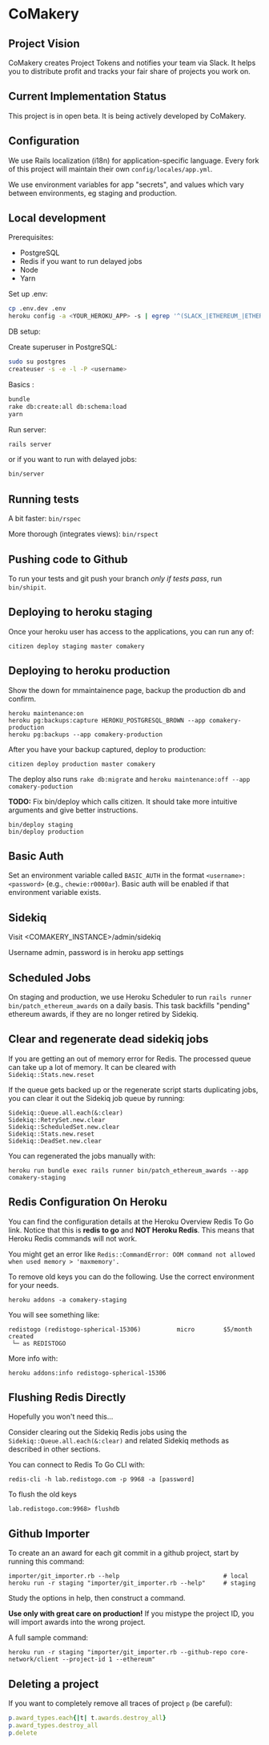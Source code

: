 # CoMakery

## Project Vision

CoMakery creates Project Tokens and notifies your team via Slack.
It helps you to distribute profit and tracks your fair share of projects you work on.

## Current Implementation Status

This project is in open beta.
It is being actively developed by CoMakery.

## Configuration

We use Rails localization (i18n) for application-specific language.
Every fork of this project will maintain their own `config/locales/app.yml`.

We use environment variables for app "secrets", and values which vary between environments,
eg staging and production.

## Local development

Prerequisites:

- PostgreSQL
- Redis if you want to run delayed jobs
- Node
- Yarn

Set up .env:

```sh
cp .env.dev .env
heroku config -a <YOUR_HEROKU_APP> -s | egrep '^(SLACK_|ETHEREUM_|ETHERCAMP_)' | sort >> .env
```

DB setup:

Create superuser in PostgreSQL:

```sh
sudo su postgres
createuser -s -e -l -P <username>
```

Basics :

```sh
bundle
rake db:create:all db:schema:load
yarn
```

Run server:

```sh
rails server
```

or if you want to run with delayed jobs:

```sh
bin/server
```

## Running tests

A bit faster: `bin/rspec`

More thorough (integrates views): `bin/rspect`

## Pushing code to Github

To run your tests and git push your branch *only if tests pass*, run `bin/shipit`.

## Deploying to heroku staging

Once your heroku user has access to the applications, you can run any of:

```
citizen deploy staging master comakery
```

## Deploying to heroku production

Show the down for mmaintainence page, backup the production db and confirm.

```
heroku maintenance:on
heroku pg:backups:capture HEROKU_POSTGRESQL_BROWN --app comakery-production
heroku pg:backups --app comakery-production
```

After you have your backup captured, deploy to production:
```
citizen deploy production master comakery
```

The deploy also runs `rake db:migrate` and `heroku maintenance:off --app comakery-poduction`

**TODO:** Fix bin/deploy which calls citizen. It should take more intuitive arguments and give better instructions.
```
bin/deploy staging
bin/deploy production
```

## Basic Auth

Set an environment variable called `BASIC_AUTH` in the format
`<username>:<password>` (e.g., `chewie:r0000ar`). Basic auth will be enabled if
that environment variable exists.

## Sidekiq

Visit <COMAKERY_INSTANCE>/admin/sidekiq

Username admin, password is in heroku app settings

## Scheduled Jobs

On staging and production, we use Heroku Scheduler to run `rails runner bin/patch_ethereum_awards`
on a daily basis.  This task backfills "pending" ethereum awards, if they are no longer retired by Sidekiq.

## Clear and regenerate dead sidekiq jobs

If you are getting an out of memory error for Redis. The processed queue can take up a lot of memory. It can be cleared with `Sidekiq::Stats.new.reset`

If the queue gets backed up or the regenerate script starts duplicating jobs, you can clear it out the Sidekiq job queue by running:

```
Sidekiq::Queue.all.each(&:clear)
Sidekiq::RetrySet.new.clear
Sidekiq::ScheduledSet.new.clear
Sidekiq::Stats.new.reset
Sidekiq::DeadSet.new.clear
```

You can regenerated the jobs manually with:
```
heroku run bundle exec rails runner bin/patch_ethereum_awards --app comakery-staging
```

## Redis Configuration On Heroku

You can find the configuration details at the Heroku Overview Redis To Go link. Notice that this is **redis to go** and **NOT Heroku Redis**. This means that Heroku Redis commands will not work.

You might get an error like `Redis::CommandError: OOM command not allowed when used memory > 'maxmemory'.`

To remove old keys you can do the following. Use the correct environment for your needs.

```
heroku addons -a comakery-staging
```

You will see something like:
```
redistogo (redistogo-spherical-15306)          micro        $5/month   created
 └─ as REDISTOGO
```

More info with:
```
heroku addons:info redistogo-spherical-15306
```

## Flushing Redis Directly

Hopefully you won't need this...

Consider clearing out the Sidekiq Redis jobs using the `Sidekiq::Queue.all.each(&:clear)` and related Sidekiq methods as described in other sections.

You can connect to Redis To Go CLI with:
```
redis-cli -h lab.redistogo.com -p 9968 -a [password]
```

To flush the old keys
```
lab.redistogo.com:9968> flushdb
```

## Github Importer

To create an an award for each git commit in a github project, start by running this command:  
```
importer/git_importer.rb --help                             # local
heroku run -r staging "importer/git_importer.rb --help"     # staging
```

Study the options in help, then construct a command.

**Use only with great care on production!**
If you mistype the project ID, you will import awards into the wrong project.

A full sample command:
```
heroku run -r staging "importer/git_importer.rb --github-repo core-network/client --project-id 1 --ethereum"
```

## Deleting a project

If you want to completely remove all traces of project `p` (be careful):

```ruby
p.award_types.each{|t| t.awards.destroy_all}
p.award_types.destroy_all
p.delete
```

